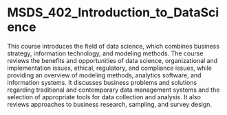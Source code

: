 # MSDS_402_Introduction_to_DataScience
This course introduces the field of data science, which combines business strategy, information technology, and modeling methods. The course reviews the benefits and opportunities of data science, organizational and implementation issues, ethical, regulatory, and compliance issues, while providing an overview of modeling methods, analytics software, and information systems. It discusses business problems and solutions regarding traditional and contemporary data management systems and the selection of appropriate tools for data collection and analysis. It also reviews approaches to business research, sampling, and survey design. 
